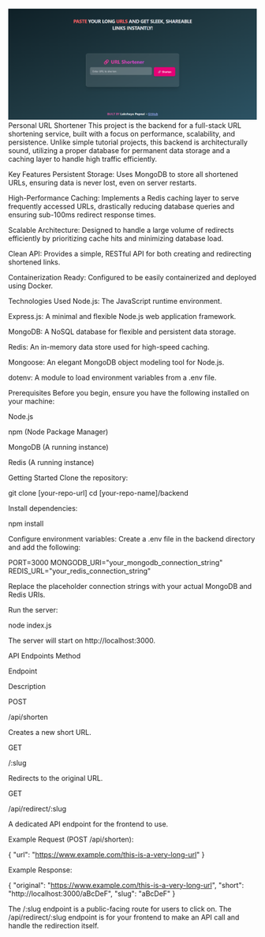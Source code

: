 ![Screenshot](img.png
)Personal URL Shortener
This project is the backend for a full-stack URL shortening service, built with a focus on performance, scalability, and persistence. Unlike simple tutorial projects, this backend is architecturally sound, utilizing a proper database for permanent data storage and a caching layer to handle high traffic efficiently.

Key Features
Persistent Storage: Uses MongoDB to store all shortened URLs, ensuring data is never lost, even on server restarts.

High-Performance Caching: Implements a Redis caching layer to serve frequently accessed URLs, drastically reducing database queries and ensuring sub-100ms redirect response times.

Scalable Architecture: Designed to handle a large volume of redirects efficiently by prioritizing cache hits and minimizing database load.

Clean API: Provides a simple, RESTful API for both creating and redirecting shortened links.

Containerization Ready: Configured to be easily containerized and deployed using Docker.

Technologies Used
Node.js: The JavaScript runtime environment.

Express.js: A minimal and flexible Node.js web application framework.

MongoDB: A NoSQL database for flexible and persistent data storage.

Redis: An in-memory data store used for high-speed caching.

Mongoose: An elegant MongoDB object modeling tool for Node.js.

dotenv: A module to load environment variables from a .env file.

Prerequisites
Before you begin, ensure you have the following installed on your machine:

Node.js

npm (Node Package Manager)

MongoDB (A running instance)

Redis (A running instance)

Getting Started
Clone the repository:

git clone [your-repo-url]
cd [your-repo-name]/backend

Install dependencies:

npm install

Configure environment variables:
Create a .env file in the backend directory and add the following:

PORT=3000
MONGODB_URI="your_mongodb_connection_string"
REDIS_URL="your_redis_connection_string"

Replace the placeholder connection strings with your actual MongoDB and Redis URIs.

Run the server:

node index.js

The server will start on http://localhost:3000.

API Endpoints
Method

Endpoint

Description

POST

/api/shorten

Creates a new short URL.

GET

/:slug

Redirects to the original URL.

GET

/api/redirect/:slug

A dedicated API endpoint for the frontend to use.

Example Request (POST /api/shorten):

{
  "url": "https://www.example.com/this-is-a-very-long-url"
}

Example Response:

{
  "original": "https://www.example.com/this-is-a-very-long-url",
  "short": "http://localhost:3000/aBcDeF",
  "slug": "aBcDeF"
}

The /:slug endpoint is a public-facing route for users to click on. The /api/redirect/:slug endpoint is for your frontend to make an API call and handle the redirection itself.
